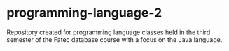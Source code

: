 # programming-language-2
Repository created for programming language classes held in the third semester of the Fatec database course with a focus on the Java language.
